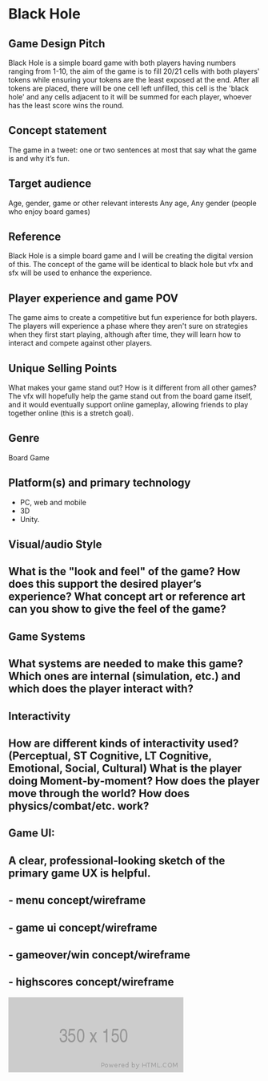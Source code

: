 # Black Hole

## Game Design Pitch
Black Hole is a simple board game with both players having numbers ranging from 1-10, the aim of the game is to fill 20/21 cells with both players' tokens while ensuring your tokens are the least exposed at the end. After all tokens are placed, there will be one cell left unfilled, this cell is the 'black hole' and any cells adjacent to it will be summed for each player, whoever has the least score wins the round.

## Concept statement  
The game in a tweet: one or two sentences at most that say what the game is and why it’s fun.

## Target audience  
Age, gender, game or other relevant interests
Any age, Any gender (people who enjoy board games)

## Reference
Black Hole is a simple board game and I will be creating the digital version of this. The concept of the game will be identical to black hole but vfx and sfx will be used to enhance the experience.

## Player experience and game POV
The game aims to create a competitive but fun experience for both players. The players will experience a phase where they aren't sure on strategies when they first start playing, although after time, they will learn how to interact and compete against other players.

## Unique Selling Points
What makes your game stand out? How is it different from all other games?
The vfx will hopefully help the game stand out from the board game itself, and it would eventually support online gameplay, allowing friends to play together online (this is a stretch goal).

## Genre
Board Game

## Platform(s) and primary technology
- PC, web and mobile
- 3D
- Unity.

## Visual/audio Style
## What is the "look and feel" of the game? How does this support the desired player’s experience? What concept art or reference art can you show to give the feel of the game?




## Game Systems
## What systems are needed to make this game? Which ones are internal (simulation, etc.) and which does the player interact with?

## Interactivity
## How are different kinds of interactivity used? (Perceptual, ST Cognitive, LT Cognitive, Emotional, Social, Cultural) What is the player doing Moment‐by‐moment? How does the player move through the world?  How does physics/combat/etc. work?

## Game UI:
## A clear, professional‐looking sketch of the primary game UX is helpful.
## - menu concept/wireframe
## - game ui concept/wireframe
## - gameover/win concept/wireframe
## - highscores concept/wireframe

![alt text](./images/350x150.png "Logo Title Text 1")
